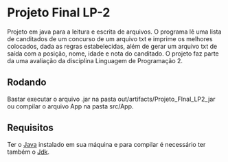 # Projeto Final LP-2
Projeto em java para a leitura e escrita de arquivos. O programa lê uma lista de canditados de um concurso de um arquivo txt e imprime os melhores colocados, dada as regras estabelecidas, além de gerar um arquivo txt de saída com a posição, nome, idade e nota do canditado. O projeto faz parte da uma avaliação da disciplina Linguagem de Programação 2.

## Rodando
Bastar executar o arquivo .jar na pasta out/artifacts/Projeto_FInal_LP2_jar ou compilar o arquivo App na pasta src/App.

## Requisitos
Ter o [Java](https://www.oracle.com/technetwork/pt/java/javase/downloads/index.html) instalado em sua máquina e para compilar é necessário ter também o [Jdk](http://www.oracle.com/technetwork/java/javase/downloads/jdk8-downloads-2133151.html?ssSourceSiteId=otnpt).